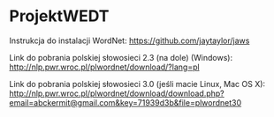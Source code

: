 # ProjektWEDT

Instrukcja do instalacji WordNet: https://github.com/jaytaylor/jaws

Link do pobrania polskiej słowosieci 2.3 (na dole) (Windows):
http://nlp.pwr.wroc.pl/plwordnet/download/?lang=pl

Link do pobrania polskiej słowosieci 3.0 (jeśli macie Linux, Mac OS X):
http://nlp.pwr.wroc.pl/plwordnet/download/download.php?email=abckermit@gmail.com&key=71939d3b&file=plwordnet30
